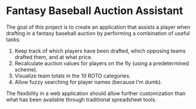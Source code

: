 # Fantasy Baseball Auction Assistant

The goal of this project is to create an application that assists a player when drafting in a fantasy baseball auction by performing a combination of useful tasks:

1. Keep track of which players have been drafted, which opposing teams drafted them, and at what price.
2. Recalculate auction values for players on the fly (using a predetermined scheme).
3. Visualize team totals in the 10 ROTO categories.
4. Allow fuzzy searching for player names (because I'm dumb).

The flexibility in a web application should allow further customization than what has been available through traditional spreadsheet tools. 